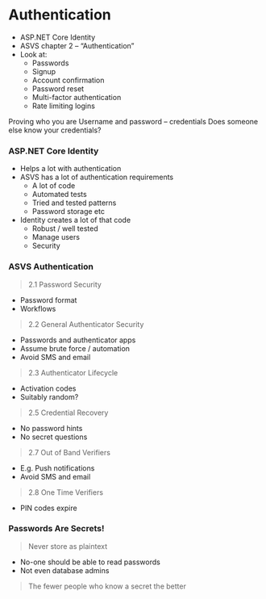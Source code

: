 # Authentication
- ASP.NET Core Identity
- ASVS chapter 2 – “Authentication”
- Look at:
  - Passwords
  - Signup
  - Account confirmation
  - Password reset
  - Multi-factor authentication 
  - Rate limiting logins

Proving who you are
Username and password – credentials
Does someone else know your credentials?

### ASP.NET Core Identity
- Helps a lot with authentication
- ASVS has a lot of authentication requirements
  - A lot of code
  - Automated tests
  - Tried and tested patterns
  - Password storage etc
- Identity creates a lot of that code
  - Robust / well tested
  - Manage users
  - Security

### ASVS Authentication

> 2.1 Password Security
- Password format
- Workflows 
> 2.2 General Authenticator Security
- Passwords and authenticator apps
- Assume brute force / automation
- Avoid SMS and email
> 2.3 Authenticator Lifecycle
- Activation codes
- Suitably random?
> 2.5 Credential Recovery
- No password hints
- No secret questions
> 2.7 Out of Band Verifiers
- E.g. Push notifications
- Avoid SMS and email
> 2.8 One Time Verifiers
- PIN codes expire

### Passwords Are Secrets!
> Never store as plaintext
- No-one should be able to read passwords
- Not even database admins
> The fewer people who know a secret the better
